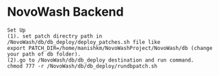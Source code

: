# NovoWash Backend

    Set Up
    (1). set patch directry path in /NovoWash/db/db_deploy/deploy_patches.sh file like
    export PATCH_DIR=/home/manishkm/NovoWashProject/NovoWash/db (change your path of db folder).
    (2).go to /NovoWash/db/db_deploy destination and run command.
    chmod 777 -r /NovoWash/db/db_deploy/rundbpatch.sh
